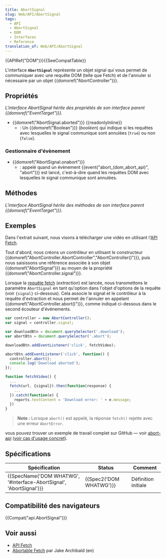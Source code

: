```yaml
---
title: AbortSignal
slug: Web/API/AbortSignal
tags:
  - API
  - AbortSignal
  - DOM
  - Interfaces
  - Reference
translation_of: Web/API/AbortSignal
---
```

{{APIRef("DOM")}}{{SeeCompatTable}}

L'interface **`AbortSignal`** représente un objet signal qui vous permet de communiquer avec une requête DOM (telle que Fetch) et de l'annuler si nécessaire par un objet {{domxref("AbortController")}}.

## Propriétés

_L'interface AbortSignal hérite des propriétés de son interface parent {{domxref("EventTarget")}}._

- {{domxref("AbortSignal.aborted")}} {{readonlyInline}}
  - : Un {{domxref("Boolean")}} (_booléen_) qui indique si les requêtes avec lesquelles le signal communique sont annulées (`true`) ou non (`false`).

### Gestionnaire d'évènement

- {{domxref("AbortSignal.onabort")}}
  - : appelé quand un évènement {{event("abort_(dom_abort_api)", "abort")}} est lancé, c'est-à-dire quand les requêtes DOM avec lesquelles le signal communique sont annulées.

## Méthodes

_L'interface AbortSignal hérite des méthodes de son interface parent {{domxref("EventTarget")}}._

## Exemples

Dans l'extrait suivant, nous visons à télécharger une vidéo en utilisant l'[API Fetch](/fr/docs/Web/API/Fetch_API).

Tout d'abord, nous créons un contrôleur en utilisant le constructeur {{domxref("AbortController.AbortController","AbortController()")}}, puis nous saisissons une référence associée à son objet {{domxref("AbortSignal")}} au moyen de la propriété {{domxref("AbortController.signal")}}.

Lorsque la  [requête fetch](/fr/docs/Web/API/GlobalFetch/fetch) (_extraction_) est lancée, nous transmettons le paramètre `AbortSignal` en tant qu'option dans l'objet d'options de la requête (voir `{signal}` ci-dessous). Cela associe le signal et le contrôleur à la requête d'extraction et nous permet de l'annuler en appelant {{domxref("AbortController.abort()")}}, comme indiqué ci-dessous dans le second écouteur d'événements.

```js
var controller = new AbortController();
var signal = controller.signal;

var downloadBtn = document.querySelector('.download');
var abortBtn = document.querySelector('.abort');

downloadBtn.addEventListener('click', fetchVideo);

abortBtn.addEventListener('click', function() {
  controller.abort();
  console.log('Download aborted');
});

function fetchVideo() {
  ...
  fetch(url, {signal}).then(function(response) {
    ...
  }).catch(function(e) {
    reports.textContent = 'Download error: ' + e.message;
  })
}
```

> **Note :** Lorsque `abort()` est appelé, la réponse `fetch()` rejette avec une erreur `AbortError`.

vous pouvez trouver un exemple de travail complet sur GitHub — voir [abort-api](https://github.com/mdn/dom-examples/tree/master/abort-api) ([voir cas d'usage concret](https://mdn.github.io/dom-examples/abort-api/)).

## Spécifications

| Spécification                                                                            | Status                           | Comment             |
| ---------------------------------------------------------------------------------------- | -------------------------------- | ------------------- |
| {{SpecName('DOM WHATWG', '#interface-AbortSignal', 'AbortSignal')}} | {{Spec2('DOM WHATWG')}} | Définition initiale |

## Compatibilité des navigateurs

{{Compat("api.AbortSignal")}}

## Voir aussi

- [API Fetch](/fr/docs/Web/API/Fetch_API)
- [Abortable Fetch](https://developers.google.com/web/updates/2017/09/abortable-fetch) par Jake Archibald (en)
